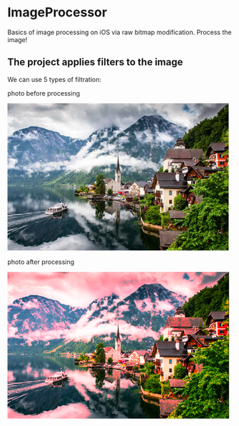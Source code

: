 # ImageProcessor
Basics of image processing on iOS via raw bitmap modification. Process the image!

## The project applies filters to the image

We can use 5 types of filtration:



photo before processing

![alt text](https://github.com/eldaroid/ImageProcessor/blob/master/switzerland.jpg)

photo after processing

![alt text](https://github.com/eldaroid/ImageProcessor/blob/master/afterProcessing.png)
